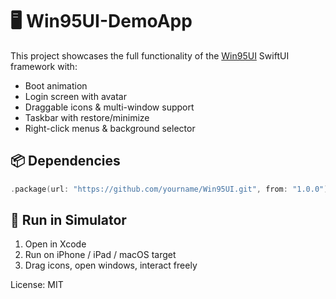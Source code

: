
# 🖥️ Win95UI-DemoApp

This project showcases the full functionality of the [Win95UI](https://github.com/yourname/Win95UI) SwiftUI framework with:

- Boot animation
- Login screen with avatar
- Draggable icons & multi-window support
- Taskbar with restore/minimize
- Right-click menus & background selector

## 📦 Dependencies

```swift
.package(url: "https://github.com/yourname/Win95UI.git", from: "1.0.0")
```

## 🚀 Run in Simulator

1. Open in Xcode
2. Run on iPhone / iPad / macOS target
3. Drag icons, open windows, interact freely

License: MIT
